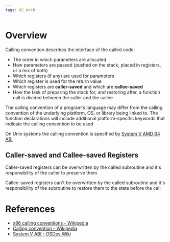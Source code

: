 ```yaml
---
tags: OS_Arch
---
```


# Overview

Calling convention describes the interface of the called code:

- The order in which parameters are allocated
- How parameters are passed (pushed on the stack, placed in registers, or a mix of both)
- Which registers (if any) are used for parameters
- Which register is used for the return value
- Which registers are **caller-saved** and which are **callee-saved**
- How the task of preparing the stack for, and restoring after, a function call is divided between the caller and the callee

The calling convention of a program's language may differ from the calling convention of the underlying platform, OS, or library being linked to. The function declarations will include additional platform-specific keywords that indicate the calling convention to be used

On Unix systems the calling convention is specified by [System V AMD 64 ABI](Application%20Binary%20Interface%20(ABI).md)

## Caller-saved and Callee-saved Registers

Caller-saved registers can be overwritten by the called subroutine and it's responsibility of the caller to preserve them

Callee-saved registers can't be overwritten by the called subroutine and it's responsibility of the subroutine to restore them to the state before the call

# References

- [x86 calling conventions - Wikipedia](https://en.wikipedia.org/wiki/X86_calling_conventions)
- [Calling convention - Wikipedia](https://en.wikipedia.org/wiki/Calling_convention)
- [System V ABI - OSDev Wiki](https://wiki.osdev.org/System_V_ABI)
